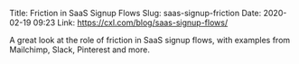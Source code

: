 Title: Friction in SaaS Signup Flows
Slug: saas-signup-friction
Date: 2020-02-19 09:23
Link: https://cxl.com/blog/saas-signup-flows/

A great look at the role of friction in SaaS signup flows, with examples from Mailchimp, Slack, Pinterest and more.

